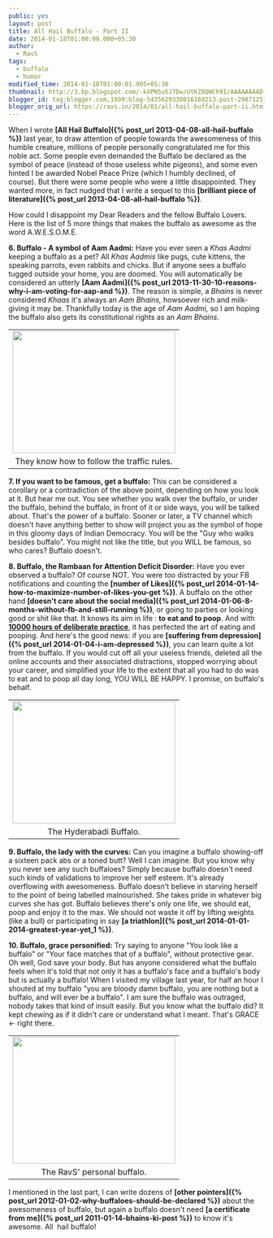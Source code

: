 ```yaml
---
public: yes
layout: post
title: All Hail Buffalo - Part II
date: 2014-01-18T01:00:00.000+05:30
author:
  - RavS
tags:
  - buffalo
  - humor
modified_time: 2014-01-18T01:00:01.905+05:30
thumbnail: http://3.bp.blogspot.com/-kXPN5u5J7Dw/UtKZ8QWCh9I/AAAAAAAADfQ/md5zwzNwtKc/s72-c/Buffaloes+continue+to+surprise+me+every+waking+day.jpg
blogger_id: tag:blogger.com,1999:blog-5435629330016169213.post-2987125749215796956
blogger_orig_url: https://ravs.in/2014/01/all-hail-buffalo-part-ii.html
---
```


When I wrote **[All Hail Buffalo]({% post_url 2013-04-08-all-hail-buffalo %})** last year, to draw attention of people towards the awesomeness of this humble creature, millions of people personally congratulated me for this noble act. Some people even demanded the Buffalo be declared as the symbol of peace (instead of those useless white pigeons), and some even hinted I be awarded Nobel Peace Prize (which I humbly declined, of course). But there were some people who were a little disappointed. They wanted more, in fact nudged that I write a sequel to this **[brilliant piece of literature]({% post_url 2013-04-08-all-hail-buffalo %})**. 

How could I disappoint my Dear Readers and the fellow Buffalo Lovers. Here is the list of 5 more things that makes the buffalo as awesome as the word A.W.E.S.O.M.E. 

**6. Buffalo - A symbol of Aam Aadmi:** Have you ever seen a _Khas Aadmi_ keeping a buffalo as a pet? All _Khas Aadmis_ like pugs, cute kittens, the speaking parrots, even rabbits and chicks. But if anyone sees a buffalo tugged outside your home, you are doomed. You will automatically be considered an utterly **[Aam Aadmi]({% post_url 2013-11-30-10-reasons-why-i-am-voting-for-aap-and %})**. The reason is simple, a _Bhains_ is never considered _Khaas_ it's always an _Aam Bhains,_ howsoever rich and milk-giving it may be. Thankfully today is the age of _Aam Aadmi,_ so I am hoping the buffalo also gets its constitutional rights as an _Aam Bhains_. 

<table align="center" cellpadding="0" cellspacing="0" class="tr-caption-container" style="margin-left: auto; margin-right: auto; text-align: center;"><tbody><tr><td style="text-align: center;"><a href="http://3.bp.blogspot.com/-kXPN5u5J7Dw/UtKZ8QWCh9I/AAAAAAAADfQ/md5zwzNwtKc/s1600/Buffaloes+continue+to+surprise+me+every+waking+day.jpg" imageanchor="1" style="margin-left: auto; margin-right: auto;"><img border="0" src="http://3.bp.blogspot.com/-kXPN5u5J7Dw/UtKZ8QWCh9I/AAAAAAAADfQ/md5zwzNwtKc/s1600/Buffaloes+continue+to+surprise+me+every+waking+day.jpg" height="240" width="320"></a></td></tr><tr><td class="tr-caption" style="text-align: center;">They know how to follow the traffic rules.</td></tr></tbody></table>


**7. If you want to be famous, get a buffalo:** This can be considered a corollary or a contradiction of the above point, depending on how you look at it. But hear me out. You see whether you walk over the buffalo, or under the buffalo, behind the buffalo, in front of it or side ways, you will be talked about. That's the power of a buffalo. Sooner or later, a TV channel which doesn't have anything better to show will project you as the symbol of hope in this gloomy days of Indian Democracy. You will be the "Guy who walks besides buffalo". You might not like the title, but you WILL be famous, so who cares? Buffalo doesn't. 

**8. Buffalo, the Rambaan for Attention Deficit Disorder:** Have you ever observed a buffalo? Of course NOT. You were too distracted by your FB notifications and counting the **[number of Likes]({% post_url 2014-01-14-how-to-maximize-number-of-likes-you-get %})**. A buffalo on the other hand **[doesn't care about the social media]({% post_url 2014-01-06-8-months-without-fb-and-still-running %})**, or going to parties or looking good or shit like that. It knows its aim in life : **to eat and to poop**. And with **[10000 hours of deliberate practice](http://personalexcellence.co/blog/10000-hours/)**, it has perfected the art of eating and pooping. And here's the good news: if you are **[suffering from depression]({% post_url 2014-01-04-i-am-depressed %})**, you can learn quite a lot from the buffalo. If you would cut off all your useless friends, deleted all the online accounts and their associated distractions, stopped worrying about your career, and simplified your life to the extent that all you had to do was to eat and to poop all day long, YOU WILL BE HAPPY. I promise, on buffalo's behalf.

<table align="center" cellpadding="0" cellspacing="0" class="tr-caption-container" style="margin-left: auto; margin-right: auto; text-align: center;"><tbody><tr><td style="text-align: center;"><a href="http://1.bp.blogspot.com/-FlTciJYkM08/UtKZtpMK69I/AAAAAAAADfI/BNBqkVWG6Lo/s1600/194095300684332.jpg" imageanchor="1" style="margin-left: auto; margin-right: auto;"><img border="0" src="http://1.bp.blogspot.com/-FlTciJYkM08/UtKZtpMK69I/AAAAAAAADfI/BNBqkVWG6Lo/s1600/194095300684332.jpg" height="240" width="320"></a></td></tr><tr><td class="tr-caption" style="text-align: center;">The Hyderabadi Buffalo.</td></tr></tbody></table>


**9. Buffalo, the lady with the curves:** Can you imagine a buffalo showing-off a sixteen pack abs or a toned butt? Well I can imagine. But you know why you never see any such buffaloes? Simply because buffalo doesn't need such kinds of validations to improve her self esteem. It's already overflowing with awesomeness. Buffalo doesn't believe in starving herself to the point of being labelled malnourished. She takes pride in whatever big curves she has got. Buffalo believes there's only one life, we should eat, poop and enjoy it to the max. We should not waste it off by lifting weights (like a bull) or participating in say **[a triathlon]({% post_url 2014-01-01-2014-greatest-year-yet_1 %})**. 

**10. Buffalo, grace personified:** Try saying to anyone "You look like a buffalo" or "Your face matches that of a buffalo", without protective gear. Oh well, God save your body. But has anyone considered what the buffalo feels when it's told that not only it has a buffalo's face and a buffalo's body but is actually a buffalo! When I visited my village last year, for half an hour I shouted at my buffalo "you are bloody damn buffalo, you are nothing but a buffalo, and will ever be a buffalo". I am sure the buffalo was outraged, nobody takes that kind of insult easily. But you know what the buffalo did? It kept chewing as if it didn't care or understand what I meant. That's GRACE <- right there. 

<table align="center" cellpadding="0" cellspacing="0" class="tr-caption-container" style="margin-left: auto; margin-right: auto; text-align: center;"><tbody><tr><td style="text-align: center;"><a href="http://2.bp.blogspot.com/-Fakr8xsX2DU/UtKZNcUH--I/AAAAAAAADfA/qx8Yk90VUHc/s1600/After+years+of+crooning+about+others+buffalo,+for.jpg" imageanchor="1" style="margin-left: auto; margin-right: auto;"><img border="0" src="http://2.bp.blogspot.com/-Fakr8xsX2DU/UtKZNcUH--I/AAAAAAAADfA/qx8Yk90VUHc/s1600/After+years+of+crooning+about+others+buffalo,+for.jpg" height="249" width="320"></a></td></tr><tr><td class="tr-caption" style="text-align: center;">The RavS' personal buffalo.<br></td></tr></tbody></table>

I mentioned in the last part, I can write dozens of **[other pointers]({% post_url 2012-01-02-why-buffaloes-should-be-declared %})** about the awesomeness of buffalo, but again a buffalo doesn't need **[a certificate from me]({% post_url 2011-01-14-bhains-ki-post %})** to know it's awesome. All  hail buffalo!
